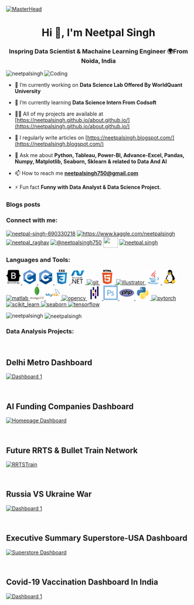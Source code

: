 [![MasterHead](https://storage.googleapis.com/gweb-cloudblog-publish/original_images/MLOps_Kloeckner_Hero_Banner_1920x946.gif)](https://rishavchanda.io)
<h1 align="center">Hi 👋, I'm Neetpal Singh</h1>
<h3 align="center">Inspring Data Scientist & Machaine Learning Engineer 🌍From Noida, India</h3>
<img align="right" alt="Coding" width="400" src="https://media.licdn.com/dms/image/C4D22AQGeNoIlLoed_w/feedshare-shrink_2048_1536/0/1669439470716?e=1699488000&v=beta&t=4kR4zSWUDM7na7fHu7SYp8mEC1hv5FnkliC9yEyrr2c">

<p align="left"> <img src="https://komarev.com/ghpvc/?username=neetpalsingh&label=Profile%20views&color=0e75b6&style=flat" alt="neetpalsingh" /> </p>

- 🔭 I’m currently working on **Data Science Lab Offered By WorldQuant University**

- 🌱 I’m currently learning **Data Science Intern From Codsoft**

- 👨‍💻 All of my projects are available at [https://neetpalsingh.github.io/about.github.io/](https://neetpalsingh.github.io/about.github.io/)

- 📝 I regularly write articles on [https://neetpalsingh.blogspot.com/](https://neetpalsingh.blogspot.com/)

- 💬 Ask me about **Python, Tableau, Power-BI, Advance-Excel, Pandas, Numpy, Matplotlib, Seaborn, Sklearn & related to Data And AI**

- 📫 How to reach me **neetpalsingh750@gmail.com**

- ⚡ Fun fact **Funny with Data Analyst & Data Science Project.**

### Blogs posts
<!-- BLOG-POST-LIST:START -->
<!-- BLOG-POST-LIST:END -->

<h3 align="left">Connect with me:</h3>
<p align="left">
<a href="https://linkedin.com/in/neetpal-singh-690330218" target="blank"><img align="center" src="https://raw.githubusercontent.com/rahuldkjain/github-profile-readme-generator/master/src/images/icons/Social/linked-in-alt.svg" alt="neetpal-singh-690330218" height="30" width="40" /></a>
<a href="https://kaggle.com/https://www.kaggle.com/neetpalsingh" target="blank"><img align="center" src="https://raw.githubusercontent.com/rahuldkjain/github-profile-readme-generator/master/src/images/icons/Social/kaggle.svg" alt="https://www.kaggle.com/neetpalsingh" height="30" width="40" /></a>
<a href="https://instagram.com/neetpal_raghav" target="blank"><img align="center" src="https://raw.githubusercontent.com/rahuldkjain/github-profile-readme-generator/master/src/images/icons/Social/instagram.svg" alt="neetpal_raghav" height="30" width="40" /></a>
<a href="https://medium.com/@neetpalsingh750" target="blank"><img align="center" src="https://raw.githubusercontent.com/rahuldkjain/github-profile-readme-generator/master/src/images/icons/Social/medium.svg" alt="@neetpalsingh750" height="30" width="40" /></a>
<a href="https://neetpalsingh.github.io/about.github.io/" target="blank"><img align="center" src="https://neetpalsingh.github.io/about.github.io/images/nitu.png" alt="" height="30" width="40" /></a>
<a href="https://public.tableau.com/app/profile/neetpal.singh" target="blank"><img align="center" src="https://iconape.com/wp-content/png_logo_vector/tableau-software.png" alt="neetpal.singh" height="30" width="40" /></a>
</p>

<h3 align="left">Languages and Tools:</h3>
<p align="left"> <a href="https://getbootstrap.com" target="_blank" rel="noreferrer"> <img src="https://raw.githubusercontent.com/devicons/devicon/master/icons/bootstrap/bootstrap-plain-wordmark.svg" alt="bootstrap" width="40" height="40"/> </a> <a href="https://www.cprogramming.com/" target="_blank" rel="noreferrer"> <img src="https://raw.githubusercontent.com/devicons/devicon/master/icons/c/c-original.svg" alt="c" width="40" height="40"/> </a> <a href="https://www.w3schools.com/cpp/" target="_blank" rel="noreferrer"> <img src="https://raw.githubusercontent.com/devicons/devicon/master/icons/cplusplus/cplusplus-original.svg" alt="cplusplus" width="40" height="40"/> </a> <a href="https://www.w3schools.com/css/" target="_blank" rel="noreferrer"> <img src="https://raw.githubusercontent.com/devicons/devicon/master/icons/css3/css3-original-wordmark.svg" alt="css3" width="40" height="40"/> </a> <a href="https://dotnet.microsoft.com/" target="_blank" rel="noreferrer"> <img src="https://raw.githubusercontent.com/devicons/devicon/master/icons/dot-net/dot-net-original-wordmark.svg" alt="dotnet" width="40" height="40"/> </a> <a href="https://git-scm.com/" target="_blank" rel="noreferrer"> <img src="https://www.vectorlogo.zone/logos/git-scm/git-scm-icon.svg" alt="git" width="40" height="40"/> </a> <a href="https://www.w3.org/html/" target="_blank" rel="noreferrer"> <img src="https://raw.githubusercontent.com/devicons/devicon/master/icons/html5/html5-original-wordmark.svg" alt="html5" width="40" height="40"/> </a> <a href="https://www.adobe.com/in/products/illustrator.html" target="_blank" rel="noreferrer"> <img src="https://www.vectorlogo.zone/logos/adobe_illustrator/adobe_illustrator-icon.svg" alt="illustrator" width="40" height="40"/> </a> <a href="https://www.java.com" target="_blank" rel="noreferrer"> <img src="https://raw.githubusercontent.com/devicons/devicon/master/icons/java/java-original.svg" alt="java" width="40" height="40"/> </a> <a href="https://www.linux.org/" target="_blank" rel="noreferrer"> <img src="https://raw.githubusercontent.com/devicons/devicon/master/icons/linux/linux-original.svg" alt="linux" width="40" height="40"/> </a> <a href="https://www.mathworks.com/" target="_blank" rel="noreferrer"> <img src="https://upload.wikimedia.org/wikipedia/commons/2/21/Matlab_Logo.png" alt="matlab" width="40" height="40"/> </a> <a href="https://www.mongodb.com/" target="_blank" rel="noreferrer"> <img src="https://raw.githubusercontent.com/devicons/devicon/master/icons/mongodb/mongodb-original-wordmark.svg" alt="mongodb" width="40" height="40"/> </a> <a href="https://www.mysql.com/" target="_blank" rel="noreferrer"> <img src="https://raw.githubusercontent.com/devicons/devicon/master/icons/mysql/mysql-original-wordmark.svg" alt="mysql" width="40" height="40"/> </a> <a href="https://opencv.org/" target="_blank" rel="noreferrer"> <img src="https://www.vectorlogo.zone/logos/opencv/opencv-icon.svg" alt="opencv" width="40" height="40"/> </a> <a href="https://pandas.pydata.org/" target="_blank" rel="noreferrer"> <img src="https://raw.githubusercontent.com/devicons/devicon/2ae2a900d2f041da66e950e4d48052658d850630/icons/pandas/pandas-original.svg" alt="pandas" width="40" height="40"/> </a> <a href="https://www.photoshop.com/en" target="_blank" rel="noreferrer"> <img src="https://raw.githubusercontent.com/devicons/devicon/master/icons/photoshop/photoshop-line.svg" alt="photoshop" width="40" height="40"/> </a> <a href="https://www.php.net" target="_blank" rel="noreferrer"> <img src="https://raw.githubusercontent.com/devicons/devicon/master/icons/php/php-original.svg" alt="php" width="40" height="40"/> </a> <a href="https://www.python.org" target="_blank" rel="noreferrer"> <img src="https://raw.githubusercontent.com/devicons/devicon/master/icons/python/python-original.svg" alt="python" width="40" height="40"/> </a> <a href="https://pytorch.org/" target="_blank" rel="noreferrer"> <img src="https://www.vectorlogo.zone/logos/pytorch/pytorch-icon.svg" alt="pytorch" width="40" height="40"/> </a> <a href="https://scikit-learn.org/" target="_blank" rel="noreferrer"> <img src="https://upload.wikimedia.org/wikipedia/commons/0/05/Scikit_learn_logo_small.svg" alt="scikit_learn" width="40" height="40"/> </a> <a href="https://seaborn.pydata.org/" target="_blank" rel="noreferrer"> <img src="https://seaborn.pydata.org/_images/logo-mark-lightbg.svg" alt="seaborn" width="40" height="40"/> </a> <a href="https://www.tensorflow.org" target="_blank" rel="noreferrer"> <img src="https://www.vectorlogo.zone/logos/tensorflow/tensorflow-icon.svg" alt="tensorflow" width="40" height="40"/> </a> </p>

<p><img align="left" src="https://github-readme-stats.vercel.app/api/top-langs?username=neetpalsingh&show_icons=true&locale=en&layout=compact" alt="neetpalsingh" /></p>

<p>&nbsp;<img align="center" src="https://github-readme-stats.vercel.app/api?username=neetpalsingh&show_icons=true&locale=en" alt="neetpalsingh" /></p>

<h3 align="left">Data Analysis Projects:</h3>
<br><h2 align="left">Delhi Metro Dashboard</h2>

<div class='tableauPlaceholder' id='viz1696594181834' style='position: relative'><noscript><a href='#'><img alt='Dashboard 1 ' src='https:&#47;&#47;public.tableau.com&#47;static&#47;images&#47;De&#47;DelhiMetroMapDashboard&#47;Dashboard1&#47;1_rss.png' style='border: none' /></a></noscript><object class='tableauViz'  style='display:none;'><param name='host_url' value='https%3A%2F%2Fpublic.tableau.com%2F' /> <param name='embed_code_version' value='3' /> <param name='site_root' value='' /><param name='name' value='DelhiMetroMapDashboard&#47;Dashboard1' /><param name='tabs' value='no' /><param name='toolbar' value='yes' /><param name='static_image' value='https:&#47;&#47;public.tableau.com&#47;static&#47;images&#47;De&#47;DelhiMetroMapDashboard&#47;Dashboard1&#47;1.png' /> <param name='animate_transition' value='yes' /><param name='display_static_image' value='yes' /><param name='display_spinner' value='yes' /><param name='display_overlay' value='yes' /><param name='display_count' value='yes' /><param name='language' value='en-US' /></object></div>                <script type='text/javascript'>                    var divElement = document.getElementById('viz1696594181834');                    var vizElement = divElement.getElementsByTagName('object')[0];                    if ( divElement.offsetWidth > 800 ) { vizElement.style.width='1340px';vizElement.style.height='777px';} else if ( divElement.offsetWidth > 500 ) { vizElement.style.width='1340px';vizElement.style.height='777px';} else { vizElement.style.width='100%';vizElement.style.height='2577px';}                     var scriptElement = document.createElement('script');                    scriptElement.src = 'https://public.tableau.com/javascripts/api/viz_v1.js';                    vizElement.parentNode.insertBefore(scriptElement, vizElement);                </script>


<br><h2 align="left">AI Funding Companies Dashboard</h2>
<div class='tableauPlaceholder' id='viz1696596323483' style='position: relative'><noscript><a href='#'><img alt='Homepage Dashboard ' src='https:&#47;&#47;public.tableau.com&#47;static&#47;images&#47;AI&#47;AIFundingCompaniesDashboard&#47;HomepageDashboard&#47;1_rss.png' style='border: none' /></a></noscript><object class='tableauViz'  style='display:none;'><param name='host_url' value='https%3A%2F%2Fpublic.tableau.com%2F' /> <param name='embed_code_version' value='3' /> <param name='site_root' value='' /><param name='name' value='AIFundingCompaniesDashboard&#47;HomepageDashboard' /><param name='tabs' value='no' /><param name='toolbar' value='yes' /><param name='static_image' value='https:&#47;&#47;public.tableau.com&#47;static&#47;images&#47;AI&#47;AIFundingCompaniesDashboard&#47;HomepageDashboard&#47;1.png' /> <param name='animate_transition' value='yes' /><param name='display_static_image' value='yes' /><param name='display_spinner' value='yes' /><param name='display_overlay' value='yes' /><param name='display_count' value='yes' /><param name='language' value='en-US' /></object></div>                <script type='text/javascript'>                    var divElement = document.getElementById('viz1696596323483');                    var vizElement = divElement.getElementsByTagName('object')[0];                    vizElement.style.width='1511px';vizElement.style.height='1161px';                    var scriptElement = document.createElement('script');                    scriptElement.src = 'https://public.tableau.com/javascripts/api/viz_v1.js';                    vizElement.parentNode.insertBefore(scriptElement, vizElement);                </script>


<br><h2 align="left">Future RRTS & Bullet Train Network</h2>
<div class='tableauPlaceholder' id='viz1696596385329' style='position: relative'><noscript><a href='#'><img alt='RRTSTrain ' src='https:&#47;&#47;public.tableau.com&#47;static&#47;images&#47;Th&#47;TheFutureTrainsitSystemOfIndiaRRTSBulletTrainDashboard&#47;RRTSTrain&#47;1_rss.png' style='border: none' /></a></noscript><object class='tableauViz'  style='display:none;'><param name='host_url' value='https%3A%2F%2Fpublic.tableau.com%2F' /> <param name='embed_code_version' value='3' /> <param name='site_root' value='' /><param name='name' value='TheFutureTrainsitSystemOfIndiaRRTSBulletTrainDashboard&#47;RRTSTrain' /><param name='tabs' value='no' /><param name='toolbar' value='yes' /><param name='static_image' value='https:&#47;&#47;public.tableau.com&#47;static&#47;images&#47;Th&#47;TheFutureTrainsitSystemOfIndiaRRTSBulletTrainDashboard&#47;RRTSTrain&#47;1.png' /> <param name='animate_transition' value='yes' /><param name='display_static_image' value='yes' /><param name='display_spinner' value='yes' /><param name='display_overlay' value='yes' /><param name='display_count' value='yes' /><param name='language' value='en-US' /></object></div>                <script type='text/javascript'>                    var divElement = document.getElementById('viz1696596385329');                    var vizElement = divElement.getElementsByTagName('object')[0];                    if ( divElement.offsetWidth > 800 ) { vizElement.style.width='1366px';vizElement.style.height='867px';} else if ( divElement.offsetWidth > 500 ) { vizElement.style.width='1366px';vizElement.style.height='867px';} else { vizElement.style.width='100%';vizElement.style.height='3277px';}                     var scriptElement = document.createElement('script');                    scriptElement.src = 'https://public.tableau.com/javascripts/api/viz_v1.js';                    vizElement.parentNode.insertBefore(scriptElement, vizElement);                </script>

<br><h2 align="left">Russia VS Ukraine War</h2>
<div class='tableauPlaceholder' id='viz1696596457108' style='position: relative'><noscript><a href='#'><img alt='Dashboard 1 ' src='https:&#47;&#47;public.tableau.com&#47;static&#47;images&#47;Ru&#47;RussiaLossesWapnesInUkraineWar&#47;Dashboard1&#47;1_rss.png' style='border: none' /></a></noscript><object class='tableauViz'  style='display:none;'><param name='host_url' value='https%3A%2F%2Fpublic.tableau.com%2F' /> <param name='embed_code_version' value='3' /> <param name='site_root' value='' /><param name='name' value='RussiaLossesWapnesInUkraineWar&#47;Dashboard1' /><param name='tabs' value='no' /><param name='toolbar' value='yes' /><param name='static_image' value='https:&#47;&#47;public.tableau.com&#47;static&#47;images&#47;Ru&#47;RussiaLossesWapnesInUkraineWar&#47;Dashboard1&#47;1.png' /> <param name='animate_transition' value='yes' /><param name='display_static_image' value='yes' /><param name='display_spinner' value='yes' /><param name='display_overlay' value='yes' /><param name='display_count' value='yes' /><param name='language' value='en-US' /></object></div>                <script type='text/javascript'>                    var divElement = document.getElementById('viz1696596457108');                    var vizElement = divElement.getElementsByTagName('object')[0];                    if ( divElement.offsetWidth > 800 ) { vizElement.style.width='1320px';vizElement.style.height='837px';} else if ( divElement.offsetWidth > 500 ) { vizElement.style.width='1320px';vizElement.style.height='837px';} else { vizElement.style.width='100%';vizElement.style.height='4977px';}                     var scriptElement = document.createElement('script');                    scriptElement.src = 'https://public.tableau.com/javascripts/api/viz_v1.js';                    vizElement.parentNode.insertBefore(scriptElement, vizElement);                </script>

<br><h2 align="left">Executive Summary Superstore-USA Dashboard</h2>
<div class='tableauPlaceholder' id='viz1696596512650' style='position: relative'><noscript><a href='#'><img alt='Superstore Dashboard ' src='https:&#47;&#47;public.tableau.com&#47;static&#47;images&#47;Ex&#47;ExecutiveSummarySuperstore-USADashboard&#47;SuperstoreDashboard&#47;1_rss.png' style='border: none' /></a></noscript><object class='tableauViz'  style='display:none;'><param name='host_url' value='https%3A%2F%2Fpublic.tableau.com%2F' /> <param name='embed_code_version' value='3' /> <param name='site_root' value='' /><param name='name' value='ExecutiveSummarySuperstore-USADashboard&#47;SuperstoreDashboard' /><param name='tabs' value='no' /><param name='toolbar' value='yes' /><param name='static_image' value='https:&#47;&#47;public.tableau.com&#47;static&#47;images&#47;Ex&#47;ExecutiveSummarySuperstore-USADashboard&#47;SuperstoreDashboard&#47;1.png' /> <param name='animate_transition' value='yes' /><param name='display_static_image' value='yes' /><param name='display_spinner' value='yes' /><param name='display_overlay' value='yes' /><param name='display_count' value='yes' /><param name='language' value='en-US' /></object></div>                <script type='text/javascript'>                    var divElement = document.getElementById('viz1696596512650');                    var vizElement = divElement.getElementsByTagName('object')[0];                    vizElement.style.width='1600px';vizElement.style.height='1027px';                    var scriptElement = document.createElement('script');                    scriptElement.src = 'https://public.tableau.com/javascripts/api/viz_v1.js';                    vizElement.parentNode.insertBefore(scriptElement, vizElement);                </script>

<br><h2 align="left">Covid-19 Vaccination Dashboard In India</h2>
<div class='tableauPlaceholder' id='viz1696596561521' style='position: relative'><noscript><a href='#'><img alt='Dashboard 1 ' src='https:&#47;&#47;public.tableau.com&#47;static&#47;images&#47;Co&#47;Covid-19VaccinationDashboardInIndia&#47;Dashboard1&#47;1_rss.png' style='border: none' /></a></noscript><object class='tableauViz'  style='display:none;'><param name='host_url' value='https%3A%2F%2Fpublic.tableau.com%2F' /> <param name='embed_code_version' value='3' /> <param name='site_root' value='' /><param name='name' value='Covid-19VaccinationDashboardInIndia&#47;Dashboard1' /><param name='tabs' value='no' /><param name='toolbar' value='yes' /><param name='static_image' value='https:&#47;&#47;public.tableau.com&#47;static&#47;images&#47;Co&#47;Covid-19VaccinationDashboardInIndia&#47;Dashboard1&#47;1.png' /> <param name='animate_transition' value='yes' /><param name='display_static_image' value='yes' /><param name='display_spinner' value='yes' /><param name='display_overlay' value='yes' /><param name='display_count' value='yes' /><param name='language' value='en-US' /></object></div>       


